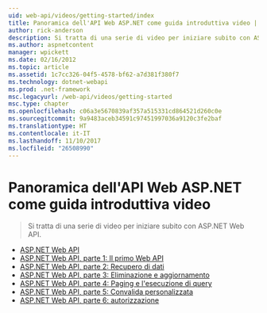 ```yaml
---
uid: web-api/videos/getting-started/index
title: Panoramica dell'API Web ASP.NET come guida introduttiva video | Documenti Microsoft
author: rick-anderson
description: Si tratta di una serie di video per iniziare subito con ASP.NET Web API.
ms.author: aspnetcontent
manager: wpickett
ms.date: 02/16/2012
ms.topic: article
ms.assetid: 1c7cc326-04f5-4578-bf62-a7d381f380f7
ms.technology: dotnet-webapi
ms.prod: .net-framework
msc.legacyurl: /web-api/videos/getting-started
msc.type: chapter
ms.openlocfilehash: c06a3e5670839af357a515331cd864521d260c0e
ms.sourcegitcommit: 9a9483aceb34591c97451997036a9120c3fe2baf
ms.translationtype: HT
ms.contentlocale: it-IT
ms.lasthandoff: 11/10/2017
ms.locfileid: "26508990"
---
```

<a name="aspnet-web-api-overview-and-getting-started-videos"></a>Panoramica dell'API Web ASP.NET come guida introduttiva video
====================
> Si tratta di una serie di video per iniziare subito con ASP.NET Web API.


- [ASP.NET Web API](aspnet-web-api.md)
- [ASP.NET Web API, parte 1: Il primo Web API](your-first-web-api.md)
- [ASP.NET Web API, parte 2: Recupero di dati](getting-data.md)
- [ASP.NET Web API, parte 3: Eliminazione e aggiornamento](delete-and-update.md)
- [ASP.NET Web API, parte 4: Paging e l'esecuzione di query](paging-and-querying.md)
- [ASP.NET Web API, parte 5: Convalida personalizzata](custom-validation.md)
- [ASP.NET Web API, parte 6: autorizzazione](authorization.md)
